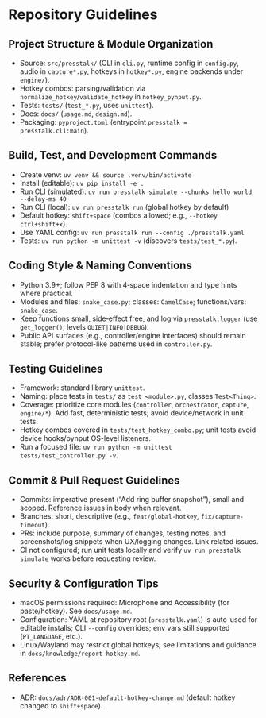 # Repository Guidelines

## Project Structure & Module Organization
- Source: `src/presstalk/` (CLI in `cli.py`, runtime config in `config.py`, audio in `capture*.py`, hotkeys in `hotkey*.py`, engine backends under `engine/`).
- Hotkey combos: parsing/validation via `normalize_hotkey`/`validate_hotkey` in `hotkey_pynput.py`.
- Tests: `tests/` (`test_*.py`, uses `unittest`).
- Docs: `docs/` (`usage.md`, `design.md`).
- Packaging: `pyproject.toml` (entrypoint `presstalk = presstalk.cli:main`).

## Build, Test, and Development Commands
- Create venv: `uv venv && source .venv/bin/activate`
- Install (editable): `uv pip install -e .`
- Run CLI (simulated): `uv run presstalk simulate --chunks hello world --delay-ms 40`
- Run CLI (local): `uv run presstalk run` (global hotkey by default)
- Default hotkey: `shift+space` (combos allowed; e.g., `--hotkey ctrl+shift+x`).
- Use YAML config: `uv run presstalk run --config ./presstalk.yaml`
- Tests: `uv run python -m unittest -v` (discovers `tests/test_*.py`).

## Coding Style & Naming Conventions
- Python 3.9+; follow PEP 8 with 4‑space indentation and type hints where practical.
- Modules and files: `snake_case.py`; classes: `CamelCase`; functions/vars: `snake_case`.
- Keep functions small, side‑effect free, and log via `presstalk.logger` (use `get_logger()`; levels `QUIET|INFO|DEBUG`).
- Public API surfaces (e.g., controller/engine interfaces) should remain stable; prefer protocol-like patterns used in `controller.py`.

## Testing Guidelines
- Framework: standard library `unittest`.
- Naming: place tests in `tests/` as `test_<module>.py`, classes `Test<Thing>`.
- Coverage: prioritize core modules (`controller`, `orchestrator`, `capture`, `engine/*`). Add fast, deterministic tests; avoid device/network in unit tests.
- Hotkey combos covered in `tests/test_hotkey_combo.py`; unit tests avoid device hooks/pynput OS-level listeners.
- Run a focused file: `uv run python -m unittest tests/test_controller.py -v`.

## Commit & Pull Request Guidelines
- Commits: imperative present (“Add ring buffer snapshot”), small and scoped. Reference issues in body when relevant.
- Branches: short, descriptive (e.g., `feat/global-hotkey`, `fix/capture-timeout`).
- PRs: include purpose, summary of changes, testing notes, and screenshots/log snippets when UX/logging changes. Link related issues.
- CI not configured; run unit tests locally and verify `uv run presstalk simulate` works before requesting review.

## Security & Configuration Tips
- macOS permissions required: Microphone and Accessibility (for paste/hotkey). See `docs/usage.md`.
- Configuration: YAML at repository root (`presstalk.yaml`) is auto-used for editable installs; CLI `--config` overrides; env vars still supported (`PT_LANGUAGE`, etc.).
- Linux/Wayland may restrict global hotkeys; see limitations and guidance in `docs/knowledge/report-hotkey.md`.

## References
- ADR: `docs/adr/ADR-001-default-hotkey-change.md` (default hotkey changed to `shift+space`).
